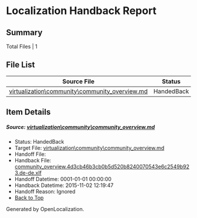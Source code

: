 # <a name='report-top'></a> Localization Handback Report

## Summary
 Total Files | 1

## File List
 Source File | Status | Details 
 ----------- | ------ | ------- 
 [virtualization\community\community_overview.md](https://github.com/OpenLocalizationOrg/hyperV/blob/18f9a4875414f23797494f2262f4626bd128ccac/virtualization/community/community_overview.md) | HandedBack | [Details](#e74cc355b6e1032988b738c77cc315bc9f0dc8ab93)

## Item Details
##### <a name='e74cc355b6e1032988b738c77cc315bc9f0dc8ab93'></a> Source: [virtualization\community\community_overview.md](https://github.com/OpenLocalizationOrg/hyperV/blob/18f9a4875414f23797494f2262f4626bd128ccac/virtualization/community/community_overview.md)
* Status: HandedBack
* Target File: [virtualization\community\community_overview.md](https://github.com/OpenLocalizationOrg/hyperV.de-de/blob/8e4a0bb2cdd74e626f8cd06f3f32116b5d284d39/virtualization/community/community_overview.md)
* Handoff File: 
* Handback File: [community_overview.4d3cb46b3cb0b5d520b8240070543e6c2549b923.de-de.xlf](https://github.com/OpenLocalizationOrg/olhandback/blob/56f6f9cad0fc78542e51802700d02c33bf4ef653/ol-handback/OpenLocalizationOrg/hyperV.de-de/handoff1/community_overview.4d3cb46b3cb0b5d520b8240070543e6c2549b923.de-de.xlf)
* Handoff Datetime: 0001-01-01 00:00:00
* Handback Datetime: 2015-11-02 12:19:47
* Handoff Reason: Ignored
* [Back to Top](#report-top)


Generated by OpenLocalization.
